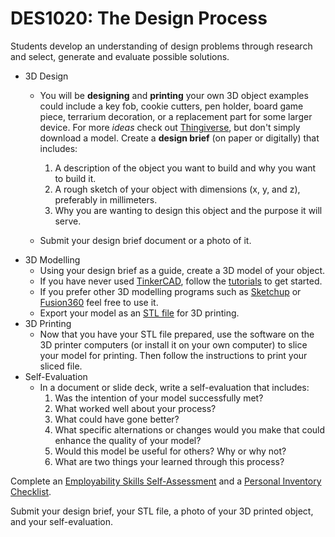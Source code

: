 # DES1020: The Design Process

Students develop an understanding of design problems through research and select, generate and evaluate possible solutions.

* 3D Design
  * You will be **designing** and **printing** your own 3D object examples could include a key fob, cookie cutters, pen holder, board game piece, terrarium decoration, or a replacement part for some larger device. For more *ideas* check out [Thingiverse](https://thingiverse.com), but don't simply download a model. Create a **design brief** (on paper or digitally) that includes:

    1. A description of the object you want to build and why you want to build it.
    1. A rough sketch of your object with dimensions (x, y, and z), preferably in millimeters.
    1. Why you are wanting to design this object and the purpose it will serve.

  * Submit your design brief document or a photo of it.
* 3D Modelling
  * Using your design brief as a guide, create a 3D model of your object.
  * If you have never used [TinkerCAD](https://www.tinkercad.com), follow the [tutorials](https://www.tinkercad.com/3d-design) to get started.
  * If you prefer other 3D modelling programs such as [Sketchup](https://www.sketchup.com/products/sketchup-for-web) or [Fusion360](https://www.autodesk.com/campaigns/education/fusion-360) feel free to use it.
  * Export your model as an [STL file](https://en.wikipedia.org/wiki/STL_(file_format)) for 3D printing.
* 3D Printing
  * Now that you have your STL file prepared, use the software on the 3D printer computers (or install it on your own computer) to slice your model for printing. Then follow the instructions to print your sliced file.
* Self-Evaluation
  * In a document or slide deck, write a self-evaluation that includes:
      1. Was the intention of your model successfully met?
      1. What worked well about your process?
      1. What could have gone better?
      1. What specific alternations or changes would you make that could enhance the quality of your model?
      1. Would this model be useful for others? Why or why not?
      1. What are two things your learned through this process?

Complete an [Employability Skills Self-Assessment](https://docs.google.com/forms/d/e/1FAIpQLSeg5oKGSpVoPOOobLzBy20qugNRzDVHIJ4GU4AR6stKZwMFeg/viewform?usp=pp_url&entry.1608836029=DES1012) and a [Personal Inventory Checklist](https://docs.google.com/forms/d/e/1FAIpQLSdOEdGul7Omr2ggimeQU-dwUKrWGPU9t52ocposyntKgm7Kjg/viewform?usp=pp_url&entry.1721107223=DES1020).

Submit your design brief, your STL file, a photo of your 3D printed object, and your self-evaluation.
